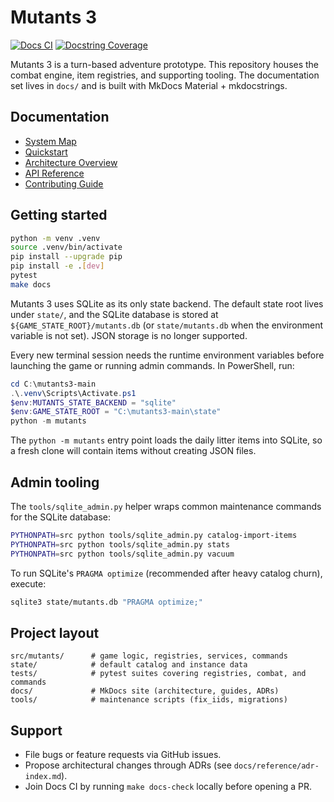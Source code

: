 # Mutants 3

[![Docs CI](https://github.com/vindeiatrix/mutants3/actions/workflows/docs.yml/badge.svg)](https://github.com/vindeiatrix/mutants3/actions/workflows/docs.yml)
[![Docstring Coverage](https://img.shields.io/badge/docstring%20coverage-95%25%2B-brightgreen.svg)](docs/changelog.md)

Mutants 3 is a turn-based adventure prototype. This repository houses the combat engine,
item registries, and supporting tooling. The documentation set lives in `docs/` and is
built with MkDocs Material + mkdocstrings.

## Documentation

- [System Map](docs/index.md)
- [Quickstart](docs/quickstart.md)
- [Architecture Overview](docs/architecture/overview.md)
- [API Reference](docs/api/index.md)
- [Contributing Guide](docs/contributing.md)

## Getting started

```bash
python -m venv .venv
source .venv/bin/activate
pip install --upgrade pip
pip install -e .[dev]
pytest
make docs
```

Mutants 3 uses SQLite as its only state backend. The default state root lives under `state/`,
and the SQLite database is stored at `${GAME_STATE_ROOT}/mutants.db` (or `state/mutants.db` when the
environment variable is not set). JSON storage is no longer supported.

Every new terminal session needs the runtime environment variables before launching the game or
running admin commands. In PowerShell, run:

```powershell
cd C:\mutants3-main
.\.venv\Scripts\Activate.ps1
$env:MUTANTS_STATE_BACKEND = "sqlite"
$env:GAME_STATE_ROOT = "C:\mutants3-main\state"
python -m mutants
```

The `python -m mutants` entry point loads the daily litter items into SQLite, so a fresh clone
will contain items without creating JSON files.

## Admin tooling

The `tools/sqlite_admin.py` helper wraps common maintenance commands for the SQLite database:

```bash
PYTHONPATH=src python tools/sqlite_admin.py catalog-import-items
PYTHONPATH=src python tools/sqlite_admin.py stats
PYTHONPATH=src python tools/sqlite_admin.py vacuum
```

To run SQLite's `PRAGMA optimize` (recommended after heavy catalog churn), execute:

```bash
sqlite3 state/mutants.db "PRAGMA optimize;"
```

## Project layout

```text
src/mutants/      # game logic, registries, services, commands
state/            # default catalog and instance data
tests/            # pytest suites covering registries, combat, and commands
docs/             # MkDocs site (architecture, guides, ADRs)
tools/            # maintenance scripts (fix_iids, migrations)
```

## Support

- File bugs or feature requests via GitHub issues.
- Propose architectural changes through ADRs (see `docs/reference/adr-index.md`).
- Join Docs CI by running `make docs-check` locally before opening a PR.
